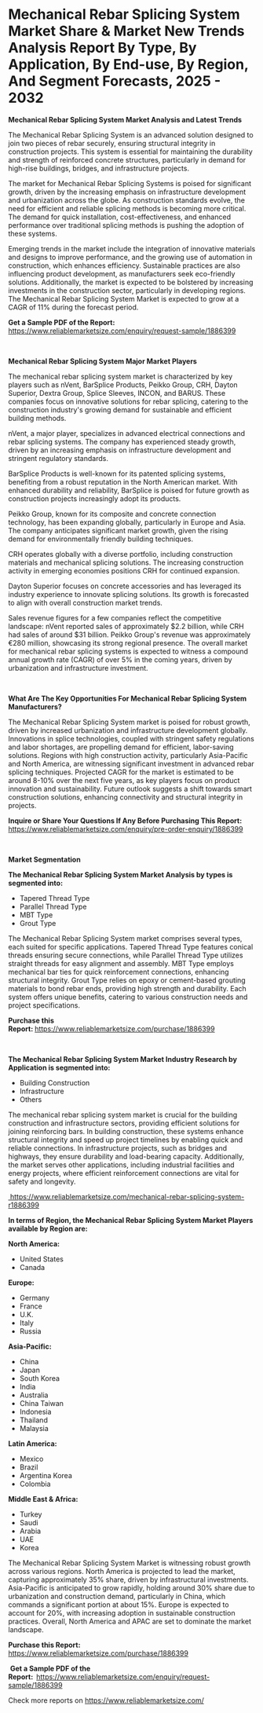 <p><h1>Mechanical Rebar Splicing System Market Share & Market New Trends Analysis Report By Type, By Application, By End-use, By Region, And Segment Forecasts, 2025 - 2032</h1></p><p><strong>Mechanical Rebar Splicing System Market Analysis and Latest Trends</strong></p>
<p><p>The Mechanical Rebar Splicing System is an advanced solution designed to join two pieces of rebar securely, ensuring structural integrity in construction projects. This system is essential for maintaining the durability and strength of reinforced concrete structures, particularly in demand for high-rise buildings, bridges, and infrastructure projects. </p><p>The market for Mechanical Rebar Splicing Systems is poised for significant growth, driven by the increasing emphasis on infrastructure development and urbanization across the globe. As construction standards evolve, the need for efficient and reliable splicing methods is becoming more critical. The demand for quick installation, cost-effectiveness, and enhanced performance over traditional splicing methods is pushing the adoption of these systems.</p><p>Emerging trends in the market include the integration of innovative materials and designs to improve performance, and the growing use of automation in construction, which enhances efficiency. Sustainable practices are also influencing product development, as manufacturers seek eco-friendly solutions. Additionally, the market is expected to be bolstered by increasing investments in the construction sector, particularly in developing regions. The Mechanical Rebar Splicing System Market is expected to grow at a CAGR of 11% during the forecast period.</p></p>
<p><strong>Get a Sample PDF of the Report:&nbsp;</strong> <a href="https://www.reliablemarketsize.com/enquiry/request-sample/1886399?utm_campaign=2768&utm_medium=2&utm_source=Github&utm_content=ia&utm_term=28022025&utm_id=mechanical-rebar-splicing-system">https://www.reliablemarketsize.com/enquiry/request-sample/1886399</a></p>
<p>&nbsp;</p>
<p><strong>Mechanical Rebar Splicing System Major Market Players</strong></p>
<p><p>The mechanical rebar splicing system market is characterized by key players such as nVent, BarSplice Products, Peikko Group, CRH, Dayton Superior, Dextra Group, Splice Sleeves, INCON, and BARUS. These companies focus on innovative solutions for rebar splicing, catering to the construction industry's growing demand for sustainable and efficient building methods.</p><p>nVent, a major player, specializes in advanced electrical connections and rebar splicing systems. The company has experienced steady growth, driven by an increasing emphasis on infrastructure development and stringent regulatory standards.</p><p>BarSplice Products is well-known for its patented splicing systems, benefiting from a robust reputation in the North American market. With enhanced durability and reliability, BarSplice is poised for future growth as construction projects increasingly adopt its products.</p><p>Peikko Group, known for its composite and concrete connection technology, has been expanding globally, particularly in Europe and Asia. The company anticipates significant market growth, given the rising demand for environmentally friendly building techniques.</p><p>CRH operates globally with a diverse portfolio, including construction materials and mechanical splicing solutions. The increasing construction activity in emerging economies positions CRH for continued expansion.</p><p>Dayton Superior focuses on concrete accessories and has leveraged its industry experience to innovate splicing solutions. Its growth is forecasted to align with overall construction market trends.</p><p>Sales revenue figures for a few companies reflect the competitive landscape: nVent reported sales of approximately $2.2 billion, while CRH had sales of around $31 billion. Peikko Group's revenue was approximately €280 million, showcasing its strong regional presence. The overall market for mechanical rebar splicing systems is expected to witness a compound annual growth rate (CAGR) of over 5% in the coming years, driven by urbanization and infrastructure investment.</p></p>
<p>&nbsp;</p>
<p><strong>What Are The Key Opportunities For Mechanical Rebar Splicing System Manufacturers?</strong></p>
<p><p>The Mechanical Rebar Splicing System market is poised for robust growth, driven by increased urbanization and infrastructure development globally. Innovations in splice technologies, coupled with stringent safety regulations and labor shortages, are propelling demand for efficient, labor-saving solutions. Regions with high construction activity, particularly Asia-Pacific and North America, are witnessing significant investment in advanced rebar splicing techniques. Projected CAGR for the market is estimated to be around 8-10% over the next five years, as key players focus on product innovation and sustainability. Future outlook suggests a shift towards smart construction solutions, enhancing connectivity and structural integrity in projects.</p></p>
<p><strong>Inquire or Share Your Questions If Any Before Purchasing This Report:</strong> <a href="https://www.reliablemarketsize.com/enquiry/pre-order-enquiry/1886399?utm_campaign=2768&utm_medium=2&utm_source=Github&utm_content=ia&utm_term=28022025&utm_id=mechanical-rebar-splicing-system">https://www.reliablemarketsize.com/enquiry/pre-order-enquiry/1886399</a></p>
<p>&nbsp;</p>
<p><strong>Market Segmentation</strong></p>
<p><strong>The Mechanical Rebar Splicing System Market Analysis by types is segmented into:</strong></p>
<p><ul><li>Tapered Thread Type</li><li>Parallel Thread Type</li><li>MBT Type</li><li>Grout Type</li></ul></p>
<p><p>The Mechanical Rebar Splicing System market comprises several types, each suited for specific applications. Tapered Thread Type features conical threads ensuring secure connections, while Parallel Thread Type utilizes straight threads for easy alignment and assembly. MBT Type employs mechanical bar ties for quick reinforcement connections, enhancing structural integrity. Grout Type relies on epoxy or cement-based grouting materials to bond rebar ends, providing high strength and durability. Each system offers unique benefits, catering to various construction needs and project specifications.</p></p>
<p><strong>Purchase this Report:&nbsp;</strong><a href="https://www.reliablemarketsize.com/purchase/1886399?utm_campaign=2768&utm_medium=2&utm_source=Github&utm_content=ia&utm_term=28022025&utm_id=mechanical-rebar-splicing-system">https://www.reliablemarketsize.com/purchase/1886399</a></p>
<p>&nbsp;</p>
<p><strong>The Mechanical Rebar Splicing System Market Industry Research by Application is segmented into:</strong></p>
<p><ul><li>Building Construction</li><li>Infrastructure</li><li>Others</li></ul></p>
<p><p>The mechanical rebar splicing system market is crucial for the building construction and infrastructure sectors, providing efficient solutions for joining reinforcing bars. In building construction, these systems enhance structural integrity and speed up project timelines by enabling quick and reliable connections. In infrastructure projects, such as bridges and highways, they ensure durability and load-bearing capacity. Additionally, the market serves other applications, including industrial facilities and energy projects, where efficient reinforcement connections are vital for safety and longevity.</p></p>
<p><a href="https://www.reliablemarketsize.com/mechanical-rebar-splicing-system-r1886399?utm_campaign=2768&utm_medium=2&utm_source=Github&utm_content=ia&utm_term=28022025&utm_id=mechanical-rebar-splicing-system">&nbsp;https://www.reliablemarketsize.com/mechanical-rebar-splicing-system-r1886399</a></p>
<p><strong>In terms of Region, the Mechanical Rebar Splicing System Market Players available by Region are:</strong></p>
<p>
    <p> <strong> North America: </strong>
        <ul>
            <li>United States</li>
            <li>Canada</li>
        </ul>
        </p> 
    <p> <strong> Europe: </strong>
        <ul>
            <li>Germany</li>
            <li>France</li>
            <li>U.K.</li>
            <li>Italy</li>
            <li>Russia</li>
        </ul>
        </p> 
    <p> <strong> Asia-Pacific: </strong>
        <ul>
            <li>China</li>
            <li>Japan</li>
            <li>South Korea</li>
            <li>India</li>
            <li>Australia</li>
            <li>China Taiwan</li>
            <li>Indonesia</li>
            <li>Thailand</li>
            <li>Malaysia</li>
        </ul>
        </p> 
    <p> <strong> Latin America: </strong>
        <ul>
            <li>Mexico</li>
            <li>Brazil</li>
            <li>Argentina Korea</li>
            <li>Colombia</li>
        </ul>
        </p> 
    <p> <strong> Middle East & Africa: </strong>
        <ul>
            <li>Turkey</li>
            <li>Saudi</li>
            <li>Arabia</li>
            <li>UAE</li>
            <li>Korea</li>
        </ul>
    </p>
    </p>
<p><p>The Mechanical Rebar Splicing System Market is witnessing robust growth across various regions. North America is projected to lead the market, capturing approximately 35% share, driven by infrastructural investments. Asia-Pacific is anticipated to grow rapidly, holding around 30% share due to urbanization and construction demand, particularly in China, which commands a significant portion at about 15%. Europe is expected to account for 20%, with increasing adoption in sustainable construction practices. Overall, North America and APAC are set to dominate the market landscape.</p></p>
<p><strong>Purchase this Report: </strong><a href="https://www.reliablemarketsize.com/purchase/1886399?utm_campaign=2768&utm_medium=2&utm_source=Github&utm_content=ia&utm_term=28022025&utm_id=mechanical-rebar-splicing-system">https://www.reliablemarketsize.com/purchase/1886399</a></p>
<p>&nbsp;<strong>Get a Sample PDF of the Report:&nbsp;&nbsp;</strong><a href="https://www.reliablemarketsize.com/enquiry/request-sample/1886399?utm_campaign=2768&utm_medium=2&utm_source=Github&utm_content=ia&utm_term=28022025&utm_id=mechanical-rebar-splicing-system">https://www.reliablemarketsize.com/enquiry/request-sample/1886399</a></p>
<p><strong></strong></p>
<p>Check more reports on <a href="https://www.reliablemarketsize.com/?utm_campaign=2768&utm_medium=2&utm_source=Github&utm_content=ia&utm_term=28022025&utm_id=mechanical-rebar-splicing-system">https://www.reliablemarketsize.com/</a></p>